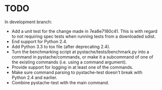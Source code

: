 TODO
====

In development branch:

* Add a unit test for the change made in 7ea8e7180c41.  This is with regard
  to not requiring spec tests when running tests from a downloaded sdist.
* End support for Python 2.4.
* Add Python 3.3 to tox file (after deprecating 2.4).
* Turn the benchmarking script at pystache/tests/benchmark.py into a command
  in pystache/commands, or make it a subcommand of one of the existing
  commands (i.e. using a command argument).
* Provide support for logging in at least one of the commands.
* Make sure command parsing to pystache-test doesn't break with Python 2.4 and earlier.
* Combine pystache-test with the main command.
